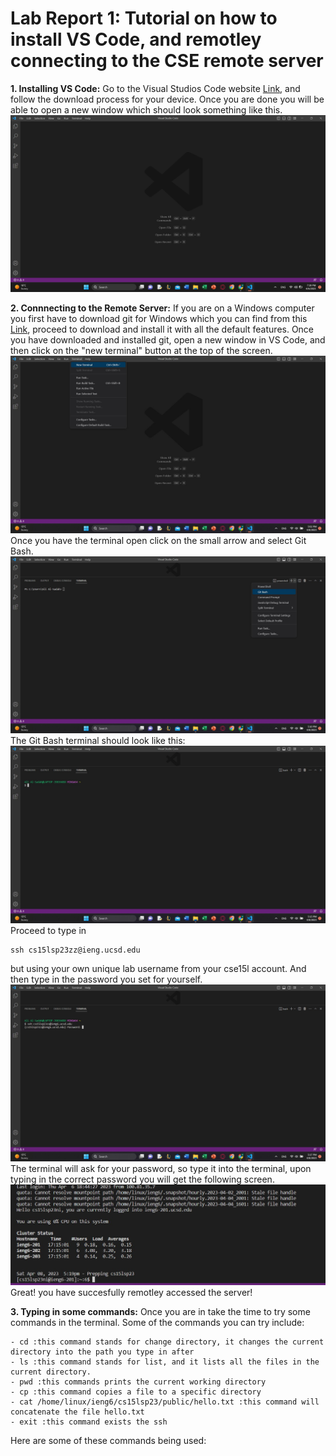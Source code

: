 # Lab Report 1: Tutorial on how to install VS Code, and remotley connecting to the CSE remote server

**1. Installing VS Code:**
 Go to the Visual Studios Code website [Link](https://code.visualstudio.com), and follow the download process for your device. Once you are done you will be able to open a new window which should look something like this.
 ![Image](VSWindow.jpg)
 
 **2. Connnecting to the Remote Server:**
 If you are on a Windows computer you first have to download git for Windows which you can find from this [Link](https://gitforwindows.org/), proceed to download and install it with all the default features. Once you have downloaded and installed git, open a new window in VS Code, and then click on the "new terminal" button at the top of the screen. 
 ![image](terminal.jpg)
 Once you have the terminal open click on the small arrow and select Git Bash.
 ![image](gitbash.jpg)
 The Git Bash terminal should look like this:
 ![image](gitbashterminal.jpg)
 Proceed to type in
 ~~~
 ssh cs15lsp23zz@ieng.ucsd.edu
 ~~~
 but using your own unique lab username from your cse15l account. And then type in the password you set for yourself. 
 ![image](password.jpg)
 The terminal will ask for your password, so type it into the terminal, upon typing in the correct password you will get the following screen. 
 ![image](loggedin.jpg)
 Great! you have succesfully remotley accessed the server!
 
 **3. Typing in some commands:**
 Once you are in take the time to try some commands in the terminal. Some of the commands you can try include:
 ~~~
 - cd :this command stands for change directory, it changes the current directory into the path you type in after
 - ls :this command stands for list, and it lists all the files in the current directory.
 - pwd :this commands prints the current working directory
 - cp :this command copies a file to a specific directory
 - cat /home/linux/ieng6/cs15lsp23/public/hello.txt :this command will concatenate the file hello.txt
 - exit :this command exists the ssh
 ~~~
 Here are some of these commands being used:


 
 
